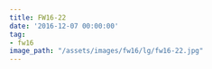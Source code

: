 ```yaml
---
title: FW16-22
date: '2016-12-07 00:00:00'
tag:
- fw16
image_path: "/assets/images/fw16/lg/fw16-22.jpg"
---
```

